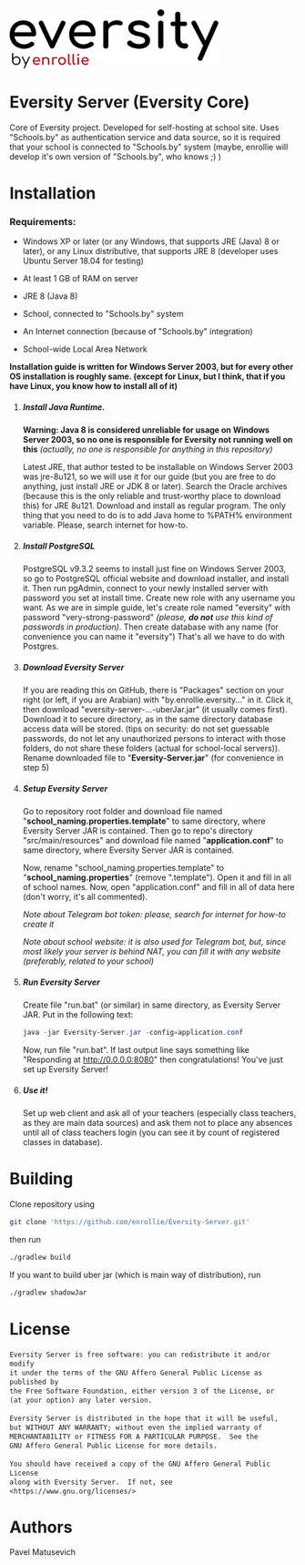 <img title="Eversity Logo" src="./assets/eversity_logo.png" alt="Eversity Logo" width="367" data-align="center">

# Eversity Server (Eversity Core)

Core of Eversity project. Developed for self-hosting at school site. Uses "Schools.by" as authentication service and data source, so it is required that your school is connected to "Schools.by" system (maybe, enrollie will develop it's own version of "Schools.by", who knows ;) )

# Installation

### Requirements:

- Windows XP or later (or any Windows, that supports JRE (Java) 8 or later), or any Linux distributive, that supports JRE 8 (developer uses Ubuntu Server 18.04 for testing)

- At least 1 GB of RAM on server

- JRE 8 (Java 8)

- School, connected to "Schools.by" system

- An Internet connection (because of "Schools.by" integration)

- School-wide Local Area Network

**Installation guide is written for Windows Server 2003, but for every other OS installation is roughly same. (except for Linux, but I think, that if you have Linux, you know how to install all of it)**

1. ##### Install Java Runtime.
   
   **Warning: Java 8 is considered unreliable for usage on Windows Server 2003, so no one is responsible for Eversity not running well on this** *(actually, no one is responsible for anything in this repository)*
   
   Latest JRE, that author tested to be installable on Windows Server 2003 was jre-8u121, so we will use it for our guide (but you are free to do anything, just install JRE or JDK 8 or later). Search the Oracle archives (because this is the only reliable and trust-worthy place to download this) for JRE 8u121. Download and install as regular program. The only thing that you need to do is to add Java home to %PATH% environment variable. Please, search internet for how-to.

2. ##### Install PostgreSQL
   
   PostgreSQL v9.3.2 seems to install just fine on Windows Server 2003, so go to PostgreSQL official website and download installer, and install it. Then run pgAdmin, connect to your newly installed server with password you set at install time. Create new role with any username you want. As we are in simple guide, let's create role named "eversity" with password "very-strong-password" *(please, **do not** use this kind of passwords in production)*. Then create database with any name (for convenience you can name it "eversity") That's all we have to do with Postgres.

3. ##### Download Eversity Server
   
   If you are reading this on GitHub, there is "Packages" section on your right (or left, if you are Arabian) with "by.enrollie.eversity..." in it. Click it, then download "eversity-server-...-uberJar.jar" (it usually comes first). Download it to secure directory, as in the same directory database access data will be stored. (tips on security: do not set guessable passwords, do not let any unauthorized persons to interact with those folders, do not share these folders (actual for school-local servers)). Rename downloaded file to "**Eversity-Server.jar**" (for convenience in step 5) 

4. ##### Setup Eversity Server
   
   Go to repository root folder and download file named "**school_naming.properties.template**" to same directory, where Eversity Server JAR is contained. Then go to repo's directory "src/main/resources" and download file named "**application.conf**" to same directory, where Eversity Server JAR is contained.
   
   Now,  rename "school_naming.properties.template" to "**school_naming.properties**" (remove ".template"). Open it and fill in all of school names. Now, open "application.conf" and fill in all of data here (don't worry, it's all commented).
   
    _Note about Telegram bot token: please, search for internet for how-to create it_
   
   _Note about school website: it is also used for Telegram bot, but, since most likely your server is behind NAT, you can fill it with any website (preferably, related to your school)_

5. ##### Run Eversity Server
   
   Create file "run.bat" (or similar) in same directory, as Eversity Server JAR. Put in the following text: 
   
   ```powershell
   java -jar Eversity-Server.jar -config=application.conf
   ```
   
   Now, run file "run.bat". If last output line says something like "Responding at http://0.0.0.0:8080" then congratulations! You've just set up Eversity Server!

6. ##### Use it!
   
   Set up web client and ask all of your teachers (especially class teachers, as they are main data sources) and ask them not to place any absences until all of class teachers login (you can see it by count of registered classes in database). 

# Building

Clone repository using

```bash
git clone 'https://github.com/enrollie/Eversity-Server.git'
```

then run 

```bash
./gradlew build
```

If you want to build uber jar (which is main way of distribution), run 

```bash
./gradlew shadowJar
```

# License
```
Eversity Server is free software: you can redistribute it and/or modify
it under the terms of the GNU Affero General Public License as published by
the Free Software Foundation, either version 3 of the License, or
(at your option) any later version.

Eversity Server is distributed in the hope that it will be useful,
but WITHOUT ANY WARRANTY; without even the implied warranty of
MERCHANTABILITY or FITNESS FOR A PARTICULAR PURPOSE.  See the
GNU Affero General Public License for more details.

You should have received a copy of the GNU Affero General Public License
along with Eversity Server.  If not, see <https://www.gnu.org/licenses/>
```
# Authors

Pavel Matusevich
